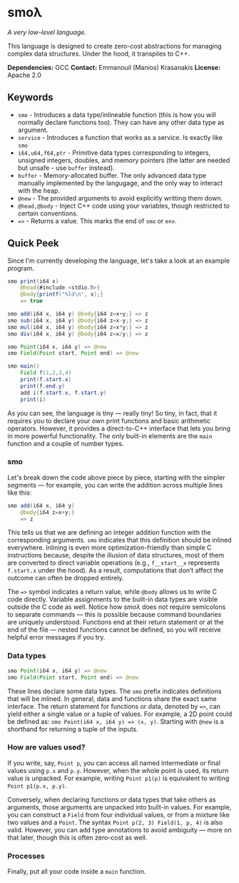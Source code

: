 # smoλ

*A very low-level language.*

This language is designed to create zero-cost abstractions for managing complex data structures.
Under the hood, it transpiles to C++.

**Dependencies:** GCC
**Contact:** Emmanouil (Manios) Krasanakis
**License:** Apache 2.0

## Keywords

- `smo` - Introduces a data type/inlineable function (this is how you will normally declare functions too). They can have any other data type as argument.
- `service` - Introduces a function that works as a service. Is exactly like `smo`
- `i64,u64,f64,ptr` -  Primitive data types corresponding to integers, unsigned integers, doubles, and memory pointers (the latter are needed but unsafe - use `buffer` instead).
- `buffer` - Memory-allocated buffer. The only advanced data type manually implemented by the langugage, and the only way to interact with the heap.
- `@new` - The provided arguments to avoid explicitly writting them down.
- `@head,@body` - Inject C++ code using your variables, though restricted to certain conventions.
- `=>` - Returns a value. This marks the end of `smo` or `env`.

## Quick Peek

Since I'm currently developing the language, let's take a look at an example program.

```java
smo print(i64 x)
    @head{#include <stdio.h>}
    @body{printf("%ld\n", x);}
    => true

smo add(i64 x, i64 y) @body{i64 z=x+y;} => z
smo sub(i64 x, i64 y) @body{i64 z=x-y;} => z
smo mul(i64 x, i64 y) @body{i64 z=x*y;} => z
smo div(i64 x, i64 y) @body{i64 z=x/y;} => z

smo Point(i64 x, i64 y) => @new
smo Field(Point start, Point end) => @new

smo main()
    Field f(1,2,3,4)
    print(f.start.x)
    print(f.end.y)
    add i(f.start.x, f.start.y)
    print(i)
```
As you can see, the language is tiny — really tiny! So tiny, in fact,
that it requires you to declare your own print functions and basic arithmetic operators.
However, it provides a direct-to-C++ interface that lets you bring in more powerful functionality.
The only built-in elements are the `main` function and a couple of number types.

### smo

Let's break down the code above piece by piece, starting with the simpler segments —
for example, you can write the addition across multiple lines like this:

```java
smo add(i64 x, i64 y)
    @body{i64 z=x+y;}
    => z
```

This tells us that we are defining an integer addition function with the corresponding arguments.
`smo` indicates that this definition should be inlined everywhere.
Inlining is even more optimization-friendly than simple C instructions because,
despite the illusion of data structures, most of them are converted to direct variable operations
(e.g., `f__start__x` represents `f.start.x` under the hood).
As a result, computations that don’t affect the outcome can often be dropped entirely.

The `=>` symbol indicates a return value, while `@body` allows us to write C code directly.
Variable assignments to the built-in data types are visible outside the C code as well.
Notice how *smoλ* does not require semicolons to separate commands — this is possible
because command boundaries are uniquely understood.
Functions end at their return statement or at the end of the file —
nested functions cannot be defined, so you will receive helpful error messages if you try.

### Data types


```java
smo Point(i64 x, i64 y) => @new
smo Field(Point start, Point end) => @new
```

These lines declare some data types. The `smo` prefix indicates definitions
that will be inlined. In general, data and functions share the exact same interface.
The return statement for functions or data, denoted by `=>`, can yield either a single value or a tuple of values.
For example, a 2D point could be defined as: `smo Point(i64 x, i64 y) => (x, y)`.
Starting with `@new` is a shorthand for returning a tuple of the inputs.

### How are values used?

If you write, say, `Point p`, you can access all named intermediate or final values using `p.x` and `p.y`.
However, when the whole point is used, its return value is unpacked.
For example, writing `Point p1(p)` is equivalent to writing `Point p1(p.x, p.y)`.

Conversely, when declaring functions or data types that take others as arguments,
those arguments are unpacked into built-in values.
For example, you can construct a `Field` from four individual values,
or from a mixture like two values and a `Point`.
The syntax `Point p(2, 3) Field(1, p, 4)` is also valid.
However, you can add type annotations to avoid ambiguity — more on that later,
though this is often zero-cost as well.

### Processes

Finally, put all your code inside a `main` function.




